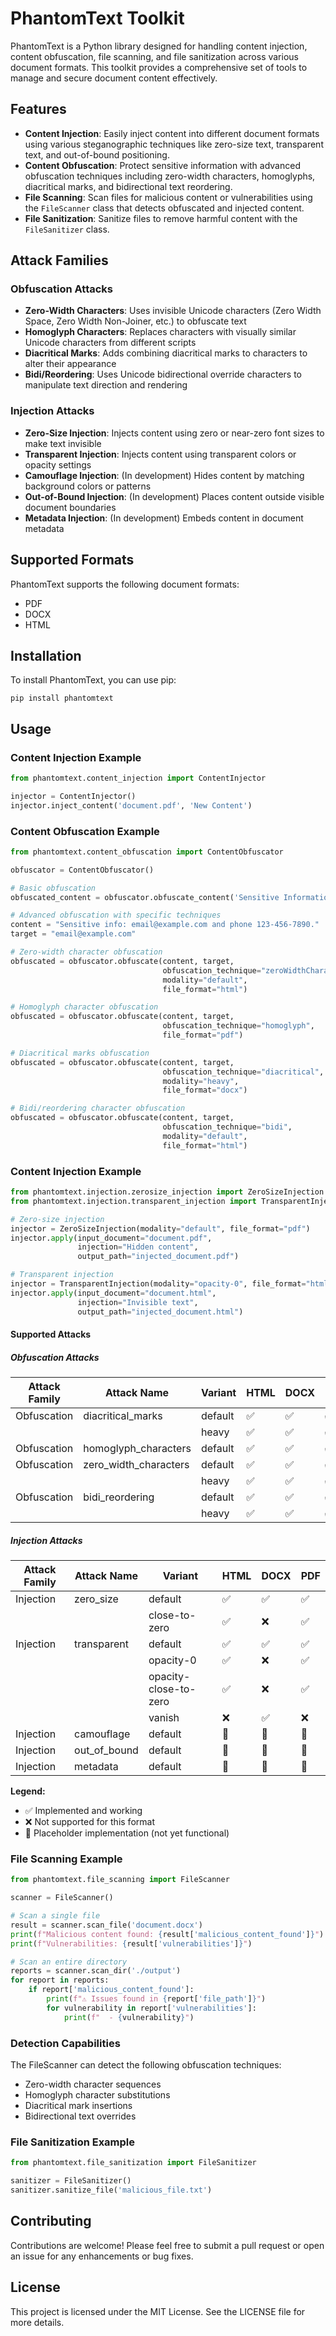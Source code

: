 # PhantomText Toolkit

PhantomText is a Python library designed for handling content injection, content obfuscation, file scanning, and file sanitization across various document formats. This toolkit provides a comprehensive set of tools to manage and secure document content effectively.

## Features

- **Content Injection**: Easily inject content into different document formats using various steganographic techniques like zero-size text, transparent text, and out-of-bound positioning.
- **Content Obfuscation**: Protect sensitive information with advanced obfuscation techniques including zero-width characters, homoglyphs, diacritical marks, and bidirectional text reordering.
- **File Scanning**: Scan files for malicious content or vulnerabilities using the `FileScanner` class that detects obfuscated and injected content.
- **File Sanitization**: Sanitize files to remove harmful content with the `FileSanitizer` class.

## Attack Families

### Obfuscation Attacks
- **Zero-Width Characters**: Uses invisible Unicode characters (Zero Width Space, Zero Width Non-Joiner, etc.) to obfuscate text
- **Homoglyph Characters**: Replaces characters with visually similar Unicode characters from different scripts
- **Diacritical Marks**: Adds combining diacritical marks to characters to alter their appearance
- **Bidi/Reordering**: Uses Unicode bidirectional override characters to manipulate text direction and rendering

### Injection Attacks
- **Zero-Size Injection**: Injects content using zero or near-zero font sizes to make text invisible
- **Transparent Injection**: Injects content using transparent colors or opacity settings
- **Camouflage Injection**: (In development) Hides content by matching background colors or patterns
- **Out-of-Bound Injection**: (In development) Places content outside visible document boundaries
- **Metadata Injection**: (In development) Embeds content in document metadata

## Supported Formats

PhantomText supports the following document formats:

- PDF
- DOCX
- HTML

## Installation

To install PhantomText, you can use pip:

```
pip install phantomtext
```

## Usage

### Content Injection Example

```python
from phantomtext.content_injection import ContentInjector

injector = ContentInjector()
injector.inject_content('document.pdf', 'New Content')
```

### Content Obfuscation Example

```python
from phantomtext.content_obfuscation import ContentObfuscator

obfuscator = ContentObfuscator()

# Basic obfuscation
obfuscated_content = obfuscator.obfuscate_content('Sensitive Information')

# Advanced obfuscation with specific techniques
content = "Sensitive info: email@example.com and phone 123-456-7890."
target = "email@example.com"

# Zero-width character obfuscation
obfuscated = obfuscator.obfuscate(content, target, 
                                  obfuscation_technique="zeroWidthCharacter", 
                                  modality="default", 
                                  file_format="html")

# Homoglyph character obfuscation
obfuscated = obfuscator.obfuscate(content, target, 
                                  obfuscation_technique="homoglyph", 
                                  file_format="pdf")

# Diacritical marks obfuscation
obfuscated = obfuscator.obfuscate(content, target, 
                                  obfuscation_technique="diacritical", 
                                  modality="heavy", 
                                  file_format="docx")

# Bidi/reordering character obfuscation
obfuscated = obfuscator.obfuscate(content, target, 
                                  obfuscation_technique="bidi", 
                                  modality="default", 
                                  file_format="html")
```

### Content Injection Example

```python
from phantomtext.injection.zerosize_injection import ZeroSizeInjection
from phantomtext.injection.transparent_injection import TransparentInjection

# Zero-size injection
injector = ZeroSizeInjection(modality="default", file_format="pdf")
injector.apply(input_document="document.pdf", 
               injection="Hidden content", 
               output_path="injected_document.pdf")

# Transparent injection
injector = TransparentInjection(modality="opacity-0", file_format="html")
injector.apply(input_document="document.html", 
               injection="Invisible text", 
               output_path="injected_document.html")
```

#### Supported Attacks

##### Obfuscation Attacks

| **Attack Family** | **Attack Name**           | **Variant**   | **HTML** | **DOCX** | **PDF** |
|-------------------|---------------------------|---------------|----------|----------|---------|
| Obfuscation       | diacritical_marks         | default       | ✅        | ✅        | ✅       |
|                   |                           | heavy         | ✅        | ✅        | ✅       |
| Obfuscation       | homoglyph_characters      | default       | ✅        | ✅        | ✅       |
| Obfuscation       | zero_width_characters     | default       | ✅        | ✅        | ✅       |
|                   |                           | heavy         | ✅        | ✅        | ✅       |
| Obfuscation       | bidi_reordering           | default       | ✅        | ✅        | ✅       |
|                   |                           | heavy         | ✅        | ✅        | ✅       |

##### Injection Attacks

| **Attack Family** | **Attack Name**           | **Variant**          | **HTML** | **DOCX** | **PDF** |
|-------------------|---------------------------|----------------------|----------|----------|---------|
| Injection         | zero_size                 | default              | ✅        | ✅        | ✅       |
|                   |                           | close-to-zero        | ✅        | ❌        | ✅       |
| Injection         | transparent               | default              | ✅        | ✅        | ✅       |
|                   |                           | opacity-0            | ✅        | ❌        | ✅       |
|                   |                           | opacity-close-to-zero| ✅        | ❌        | ✅       |
|                   |                           | vanish               | ❌        | ✅        | ❌       |
| Injection         | camouflage                | default              | 🚧        | 🚧        | 🚧       |
| Injection         | out_of_bound              | default              | 🚧        | 🚧        | 🚧       |
| Injection         | metadata                  | default              | 🚧        | 🚧        | 🚧       |

**Legend:**
- ✅ Implemented and working
- ❌ Not supported for this format
- 🚧 Placeholder implementation (not yet functional)

### File Scanning Example

```python
from phantomtext.file_scanning import FileScanner

scanner = FileScanner()

# Scan a single file
result = scanner.scan_file('document.docx')
print(f"Malicious content found: {result['malicious_content_found']}")
print(f"Vulnerabilities: {result['vulnerabilities']}")

# Scan an entire directory
reports = scanner.scan_dir('./output')
for report in reports:
    if report['malicious_content_found']:
        print(f"⚠️ Issues found in {report['file_path']}")
        for vulnerability in report['vulnerabilities']:
            print(f"  - {vulnerability}")
```

### Detection Capabilities

The FileScanner can detect the following obfuscation techniques:
- Zero-width character sequences
- Homoglyph character substitutions  
- Diacritical mark insertions
- Bidirectional text overrides

### File Sanitization Example

```python
from phantomtext.file_sanitization import FileSanitizer

sanitizer = FileSanitizer()
sanitizer.sanitize_file('malicious_file.txt')
```

## Contributing

Contributions are welcome! Please feel free to submit a pull request or open an issue for any enhancements or bug fixes.

## License

This project is licensed under the MIT License. See the LICENSE file for more details.
